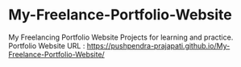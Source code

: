 # My-Freelance-Portfolio-Website
My Freelancing Portfolio Website Projects for learning and practice.
Portfolio Website URL : https://pushpendra-prajapati.github.io/My-Freelance-Portfolio-Website/
